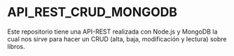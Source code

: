 # API_REST_CRUD_MONGODB
Este repositorio tiene una API-REST realizada con Node.js y MongoDB la cual nos sirve para hacer un CRUD (alta, baja, modificación y lectura) sobre libros.
